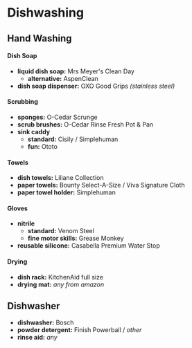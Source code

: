 # Dishwashing

## Hand Washing

#### Dish Soap

- **liquid dish soap:** Mrs Meyer's Clean Day
	- **alternative:** AspenClean
- **dish soap dispenser:** OXO Good Grips *(stainless steel)*

#### Scrubbing

- **sponges:** O-Cedar Scrunge
- **scrub brushes:** O-Cedar Rinse Fresh Pot & Pan
- **sink caddy** 
	- **standard:** Cisily / Simplehuman
	- **fun:** Ototo

#### Towels

- **dish towels:** Liliane Collection
- **paper towels:** Bounty Select-A-Size / Viva Signature Cloth
- **paper towel holder:** Simplehuman

#### Gloves

- **nitrile** 
	- **standard:** Venom Steel
	- **fine motor skills:** Grease Monkey 
- **reusable silicone:** Casabella Premium Water Stop

#### Drying

- **dish rack:** KitchenAid full size
- **drying mat:** *any from amazon*

## Dishwasher

- **dishwasher:** Bosch
- **powder detergent:** Finish Powerball / *other*
- **rinse aid:** *any*